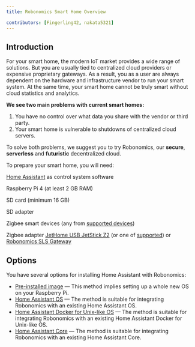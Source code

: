 ```yaml
---
title: Robonomics Smart Home Overview

contributors: [Fingerling42, nakata5321]
---
```


## Introduction

For your smart home, the modern IoT market provides a wide range of solutions. But you are usually tied to centralized cloud providers or expensive proprietary gateways. As a result, you as a user are always dependent on the hardware and infrastructure vendor to run your smart system. At the same time, your smart home cannot be truly smart without cloud statistics and analytics.

**We see two main problems with current smart homes:**

1. You have no control over what data you share with the vendor or third party.
2. Your smart home is vulnerable to shutdowns of centralized cloud servers. 

<robo-wiki-picture src="home-assistant/ha-problems.png" />

To solve both problems, we suggest you to try Robonomics, our **secure**, **serverless** and **futuristic** decentralized cloud.

<robo-wiki-picture src="home-assistant/ha-robonomics.png" />

To prepare your smart home, you will need:


  <robo-wiki-grid-element-wrapper textAlign="center" :columns="4">
    <robo-wiki-grid-element>
      <robo-wiki-picture src="home-assistant/need_1.png" /> 
      <p><a href="https://www.home-assistant.io/">Home Assistant</a> as control system software</p> 
    </robo-wiki-grid-element>
    <robo-wiki-grid-element>
      <robo-wiki-picture src="home-assistant/need_2.png" /> 
      <p>Raspberry Pi 4 (at least 2 GB RAM)</p>  
    </robo-wiki-grid-element>
    <robo-wiki-grid-element>
      <robo-wiki-picture src="home-assistant/need_3.png" /> 
      <p>SD card (minimum 16 GB)</p>  
    </robo-wiki-grid-element>
    <robo-wiki-grid-element>
      <robo-wiki-picture src="home-assistant/need_4.png" /> 
      <p>SD adapter</p>
    </robo-wiki-grid-element>
  </robo-wiki-grid-element-wrapper>

  <robo-wiki-grid-element-wrapper :columns="2" textAlign="center">
    <robo-wiki-grid-element>
      <robo-wiki-picture src="home-assistant/need_5.png" />
      <p>Zigbee smart devices (any from <a href="https://slsys.io/action/supported_devices.html">supported devices</a>)</p>
    </robo-wiki-grid-element>
    <robo-wiki-grid-element>
      <robo-wiki-picture src="home-assistant/need_6.png" /> 
      <p>Zigbee adapter <a href="https://jethome.ru/z2/">JetHome USB JetStick Z2</a> (or one of <a href="https://www.zigbee2mqtt.io/information/supported_adapters.html">supported</a>) or 
      <a href="https://easyeda.com/ludovich88/robonomics_sls_gateway_v01">Robonomics SLS Gateway</a></p>
    </robo-wiki-grid-element/>
  </robo-wiki-grid-element-wrapper>

 <!-- <table>
  <tr>
    <th width = "25%">
        <robo-wiki-picture src="home-assistant/need_1.png" /> 
        <p align="center"><a href="https://www.home-assistant.io/">Home Assistant</a> as 
        control system software</p> 
    </th>
    <th width = "25%">
        <robo-wiki-picture src="home-assistant/need_2.png" /> 
        <p align="center">Raspberry Pi 4 (at least 2 GB RAM)</p> 
    </th>
    <th width = "25%">
        <robo-wiki-picture src="home-assistant/need_3.png" /> 
        <p align="center">SD card (minimum 16 GB)</p> 
    </th>
    <th width = "25%">
        <robo-wiki-picture src="home-assistant/need_4.png" /> 
        <p align="center">SD adapter</p>
    </th>
  </tr>
      <tr >
    <th colspan="2">
    <robo-wiki-picture src="home-assistant/need_5.png" />
    <p align="center">Zigbee smart devices (any from <a href="https://slsys.io/action/supported_devices.html">supported devices</a>)</p>
    </th>
    <th colspan="2">
    <robo-wiki-picture src="home-assistant/need_6.png" /> 
    <p align="center">Zigbee adapter <a href="https://jethome.ru/z2/">JetHome USB JetStick Z2</a> (or one of <a href="https://www.zigbee2mqtt.io/information/supported_adapters.html">supported</a>) or 
    <a href="https://easyeda.com/ludovich88/robonomics_sls_gateway_v01">Robonomics SLS Gateway</a></p>
    </th>
  </tr>
</table>  -->

## Options 

You have several options for installing Home Assistant with Robonomics:

* [Pre-installed image](/docs/hass-image-install/) — This method implies setting up a whole new OS on your Raspberry Pi.
* [Home Assistant OS](/docs/hass-os-upgrade/) — The method is suitable for integrating Robonomics with an existing Home Assistant OS.
* [Home Assistant Docker for Unix-like OS](/docs/hass-docker-upgrade/) — The method is suitable for integrating Robonomics with an existing Home Assistant Docker for Unix-like OS.
* [Home Assistant Core](/docs/hass-core-upgrade/) — The method is suitable for integrating Robonomics with an existing Home Assistant Core.